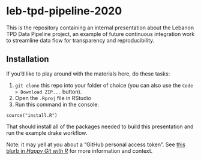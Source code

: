 
<!-- README.md is generated from README.Rmd. Please edit that file -->

leb-tpd-pipeline-2020
=====================

<!-- badges: start -->
<!-- badges: end -->

This is the repository containing an internal presentation about the
Lebanon TPD Data Pipeline project, an example of future continuous
integration work to streamline data flow for transparency and
reproducibility.

Installation
------------

If you’d like to play around with the materials here, do these tasks:

1.  `git clone` this repo into your folder of choice (you can also use
    the `Code > Download ZIP...` button).
2.  Open the `.Rproj` file in RStudio
3.  Run this command in the console:

<!-- -->

    source("install.R")

That should install all of the packages needed to build this
presentation and run the example drake workflow.

Note: it may yell at you about a “GitHub personal access token”. See
[this blurb in *Happy Git with
R*](https://happygitwithr.com/github-pat.html#step-by-step) for more
information and context.
